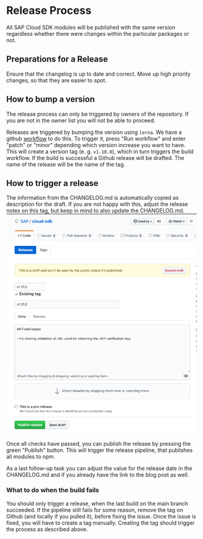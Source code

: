 # Release Process
All SAP Cloud SDK modules will be published with the same version regardless whether there were changes within the particular packages or not.

## Preparations for a Release

Ensure that the changelog is up to date and correct.
Move up high priority changes, so that they are easier to spot.

## How to bump a version
The release process can only be triggered by owners of the repository.
If you are not in the owner list you will not be able to proceed.

Releases are triggered by bumping the version using `lerna`.
We have a github [workflow](https://github.com/sap/cloud-sdk-js/actions?query=workflow%3Abump) to do this.
To trigger it, press "Run workflow" and enter "patch" or "minor" depending which version increase you want to have.
This will create a version tag (e. g. `v1.18.0`), which in turn triggers the build workflow.
If the build is successful a Github release will be drafted.
The name of the release will be the name of the tag.

## How to trigger a release
The information from the CHANGELOG.md is automatically copied as description for the draft.
If you are not happy with this, adjust the release notes on this tag, but keep in mind to also update the CHANGELOG.md.
![Adjust release notes](../img/adjust-notes.png)

 Once all checks have passed, you can publish the release by pressing the green "Publish" button.
 This will trigger the release pipeline, that publishes all modules to npm.

 As a last follow-up task you can adjust the value for the release date in the CHANGELOG.md and if you already have the link to the blog post as well.

### What to do when the build fails
You should only trigger a release, when the last build on the main branch succeeded.
If the pipeline still fails for some reason, remove the tag on Github (and locally if you pulled it), before fixing the issue.
Once the issue is fixed, you will have to create a tag manually.
Creating the tag should trigger the process as described above.
